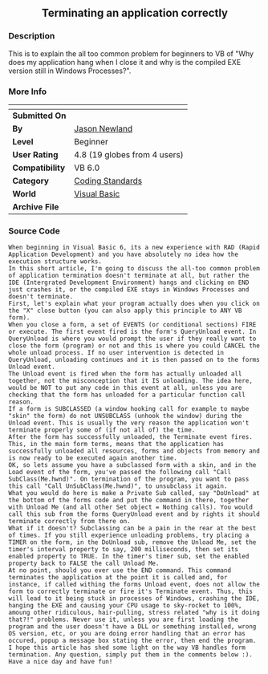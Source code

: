 ﻿<div align="center">

## Terminating an application correctly


</div>

### Description

This is to explain the all too common problem for beginners to VB of "Why does my application hang when I close it and why is the compiled EXE version still in Windows Processes?".
 
### More Info
 


<span>             |<span>
---                |---
**Submitted On**   |
**By**             |[Jason Newland](https://github.com/Planet-Source-Code/PSCIndex/blob/master/ByAuthor/jason-newland.md)
**Level**          |Beginner
**User Rating**    |4.8 (19 globes from 4 users)
**Compatibility**  |VB 6\.0
**Category**       |[Coding Standards](https://github.com/Planet-Source-Code/PSCIndex/blob/master/ByCategory/coding-standards__1-43.md)
**World**          |[Visual Basic](https://github.com/Planet-Source-Code/PSCIndex/blob/master/ByWorld/visual-basic.md)
**Archive File**   |[](https://github.com/Planet-Source-Code/jason-newland-terminating-an-application-correctly__1-67929/archive/master.zip)





### Source Code

```
When beginning in Visual Basic 6, its a new experience with RAD (Rapid Application Development) and you have absolutely no idea how the execution structure works.
In this short article, I'm going to discuss the all-too common problem of application termination doesn't terminate at all, but rather the IDE (Intergrated Development Environment) hangs and clicking on END just crashes it, or the compiled EXE stays in Windows Processes and doesn't terminate.
First, let's explain what your program actually does when you click on the "X" close button (you can also apply this principle to ANY VB form).
When you close a form, a set of EVENTS (or conditional sections) FIRE or execute. The first event fired is the form's QueryUnload event. In QueryUnload is where you would prompt the user if they really want to close the form (program) or not and this is where you could CANCEL the whole unload process. If no user intervention is detected in QueryUnload, unloading continues and it is then passed on to the forms Unload event.
The Unload event is fired when the form has actually unloaded all together, not the misconception that it IS unloading. The idea here, would be NOT to put any code in this event at all, unless you are checking that the form has unloaded for a particular function call reason.
If a form is SUBCLASSED (a window hooking call for example to maybe "skin" the form) do not UNSUBCLASS (unhook the window) during the Unload event. This is usually the very reason the application won't terminate properly some of (if not all of) the time.
After the form has successfully unloaded, the Terminate event fires. This, in the main form terms, means that the application has successfully unloaded all resources, forms and objects from memory and is now ready to be executed again another time.
OK, so lets assume you have a subclassed form with a skin, and in the Load event of the form, you've passed the following call "Call SubClass(Me.hwnd)". On termination of the program, you want to pass this call "Call UnSubClass(Me.hwnd)", to unsubclass it again.
What you would do here is make a Private Sub called, say "DoUnload" at the bottom of the forms code and put the command in there, together with Unload Me (and all other Set object = Nothing calls). You would call this sub from the forms QueryUnload event and by rights it should terminate correctly from there on.
What if it doesn't? Subclassing can be a pain in the rear at the best of times. If you still experience unloading problems, try placing a TIMER on the form, in the DoUnload sub, remove the Unload Me, set the timer's interval property to say, 200 milliseconds, then set its enabled property to TRUE. In the timer's timer sub, set the enabled property back to FALSE the call Unload Me.
At no point, should you ever use the END command. This command terminates the application at the point it is called and, for instance, if called withing the forms Unload event, does not allow the form to correctly terminate or fire it's Terminate event. Thus, this will lead to it being stuck in processes of Windows, crashing the IDE, hanging the EXE and causing your CPU usage to sky-rocket to 100%, amoung other ridiculous, hair-pulling, stress related "why is it doing that?!" problems. Never use it, unless you are first loading the program and the user doesn't have a DLL or something installed, wrong OS version, etc, or you are doing error handling that an error has occured, popup a message box stating the error, then end the program.
I hope this article has shed some light on the way VB handles form termination. Any question, simply put them in the comments below :). Have a nice day and have fun!
```

